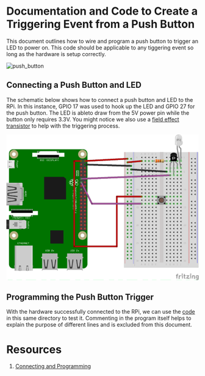 # Documentation and Code to Create a Triggering Event from a Push Button
This document outlines how to wire and program a push button to trigger an LED to power on. This code should be applicable to any tiggering event so long as the hardware is setup correctly. 

![push_button](https://electrosome.com/wp-content/uploads/2012/12/Push-Button-Switch.jpg)

## Connecting a Push Button and LED
The schematic below shows how to connect a push button and LED to the RPi. In this instance, GPIO 17 was used to hook up the LED and GPIO 27 for the push button. The LED is ableto draw from the 5V power pin while the button only requires 3.3V. You might notice we also use a [field effect transistor](https://elinux.org/RPi_GPIO_Interface_Circuits) to help with the triggering process. 

![push_button_trigger_layout](https://github.com/HagenFritz/smart-thermostat/blob/master/Testing/Layouts/push_button_trigger_led_bb.png)

## Programming the Push Button Trigger
With the hardware successfully connected to the RPi, we can use the [code](https://github.com/HagenFritz/smart-thermostat/blob/master/Testing/Push_Button_Trigger/bush_button_trigger_led.py) in this same directory to test it. Commenting in the program itself helps to explain the purpose of different lines and is excluded from this document. 

# Resources
1. [Connecting and Programming](https://myhydropi.com/connect-an-led-and-button-to-a-raspberry-pi)
